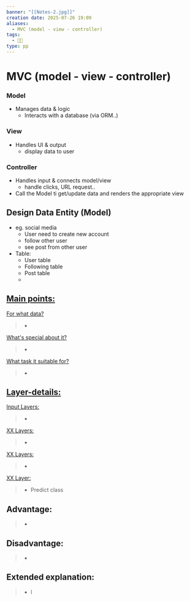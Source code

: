 ```yaml
---
banner: "[[Notes-2.jpg]]"
creation date: 2025-07-26 19:09
aliases:
  - MVC (model - view - controller)
tags:
  - 👨‍💻
type: pp
---
```

# MVC (model - view - controller)
### Model
- Manages data & logic
	- Interacts with a database (via ORM..)
### View
- Handles UI & output
	- display data to user
### Controller
- Handles input & connects model/view
	- handle clicks, URL request..
- Call the Model ti get/update data and renders the appropriate view

## Design Data Entity (Model)
- eg. social media
	- User need to create new account
	- follow other user
	- see post from other user
- Table:
	- User table
	- Following table 
	- Post table
	- 

## <u>Main points:</u>
<u>For what data?</u>
> -
<u>What's special about it?</u>
> -
<u>What task it suitable for?</u>
> -

## <u>Layer-details:  </u>
<u>Input Layers: </u>
> - 
<u>XX Layers: </u>
> - 
<u>XX Layers: </u>
> - 
<u>XX Layer: </u>
> - Predict class

## Advantage:
> - 

## Disadvantage:
> - 

## Extended explanation:
> - l


